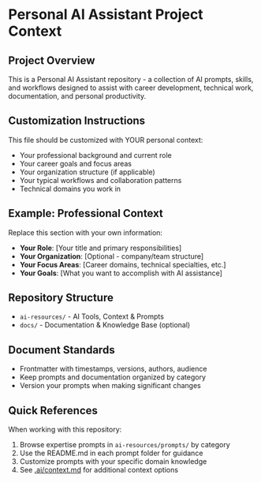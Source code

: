 # Personal AI Assistant Project Context

## Project Overview
This is a Personal AI Assistant repository - a collection of AI prompts, skills, and workflows designed to assist with career development, technical work, documentation, and personal productivity.

## Customization Instructions
This file should be customized with YOUR personal context:
- Your professional background and current role
- Your career goals and focus areas
- Your organization structure (if applicable)
- Your typical workflows and collaboration patterns
- Technical domains you work in

## Example: Professional Context
Replace this section with your own information:
- **Your Role**: [Your title and primary responsibilities]
- **Your Organization**: [Optional - company/team structure]
- **Your Focus Areas**: [Career domains, technical specialties, etc.]
- **Your Goals**: [What you want to accomplish with AI assistance]

## Repository Structure
- `ai-resources/` - AI Tools, Context & Prompts
- `docs/` - Documentation & Knowledge Base (optional)

## Document Standards
- Frontmatter with timestamps, versions, authors, audience
- Keep prompts and documentation organized by category
- Version your prompts when making significant changes

## Quick References
When working with this repository:
1. Browse expertise prompts in `ai-resources/prompts/` by category
2. Use the README.md in each prompt folder for guidance
3. Customize prompts with your specific domain knowledge
4. See [.ai/context.md](.ai/context.md) for additional context options
